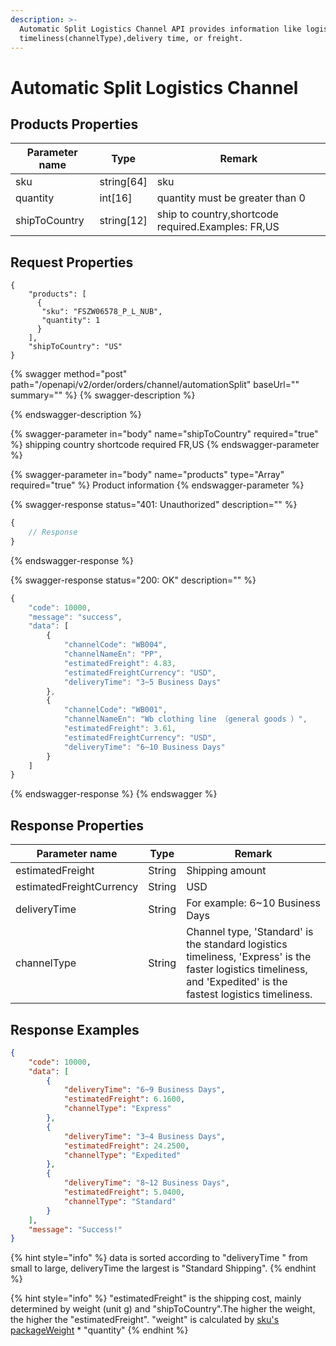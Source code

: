 ```yaml
---
description: >-
  Automatic Split Logistics Channel API provides information like logistics
  timeliness(channelType),delivery time, or freight.
---
```


# Automatic Split Logistics Channel

## Products Properties <a href="#response-parameter" id="response-parameter"></a>

| Parameter name | Type        | Remark                                             |
| -------------- | ----------- | -------------------------------------------------- |
| sku            | string\[64] | sku                                                |
| quantity       | int\[16]    | quantity must be greater than 0                    |
| shipToCountry  | string\[12] | ship to country,shortcode required.Examples: FR,US |

## Request Properties <a href="#response-parameter" id="response-parameter"></a>

```
{
    "products": [
      {
       "sku": "FSZW06578_P_L_NUB",
       "quantity": 1
      }
    ],
    "shipToCountry": "US"
}
```

{% swagger method="post" path="/openapi/v2/order/orders/channel/automationSplit" baseUrl="" summary="" %}
{% swagger-description %}

{% endswagger-description %}

{% swagger-parameter in="body" name="shipToCountry" required="true" %}
shipping country shortcode required FR,US
{% endswagger-parameter %}

{% swagger-parameter in="body" name="products" type="Array" required="true" %}
Product information
{% endswagger-parameter %}

{% swagger-response status="401: Unauthorized" description="" %}
```javascript
{
    // Response
}
```
{% endswagger-response %}

{% swagger-response status="200: OK" description="" %}
```javascript
{
    "code": 10000,
    "message": "success",
    "data": [
        {
            "channelCode": "WB004",
            "channelNameEn": "PP",
            "estimatedFreight": 4.83,
            "estimatedFreightCurrency": "USD",
            "deliveryTime": "3~5 Business Days"
        },
        {
            "channelCode": "WB001",
            "channelNameEn": "Wb clothing line （general goods ）",
            "estimatedFreight": 3.61,
            "estimatedFreightCurrency": "USD",
            "deliveryTime": "6~10 Business Days"
        }
    ]
}
```
{% endswagger-response %}
{% endswagger %}

## Response Properties <a href="#response-parameter" id="response-parameter"></a>

| Parameter name           | Type   | Remark                                                                                                                                                            |
| ------------------------ | ------ | ----------------------------------------------------------------------------------------------------------------------------------------------------------------- |
| estimatedFreight         | String | Shipping amount                                                                                                                                                   |
| estimatedFreightCurrency | String | USD                                                                                                                                                               |
| deliveryTime             | String | For example: 6\~10 Business Days                                                                                                                                  |
| channelType              | String | Channel type, 'Standard' is the standard logistics timeliness, 'Express' is the faster logistics timeliness, and 'Expedited' is the fastest logistics timeliness. |

## Response Examples <a href="#response-parameter" id="response-parameter"></a>

```json
{
    "code": 10000,
    "data": [
        {
            "deliveryTime": "6~9 Business Days",
            "estimatedFreight": 6.1600,
            "channelType": "Express"
        },
        {
            "deliveryTime": "3~4 Business Days",
            "estimatedFreight": 24.2500,
            "channelType": "Expedited"
        },
        {
            "deliveryTime": "8~12 Business Days",
            "estimatedFreight": 5.0400,
            "channelType": "Standard"
        }
    ],
    "message": "Success!"
}
```

{% hint style="info" %}
data is sorted according to "deliveryTime " from small to large, deliveryTime the largest is "Standard Shipping".
{% endhint %}

{% hint style="info" %}
"estimatedFreight" is the shipping cost, mainly determined by weight (unit g) and "shipToCountry".The higher the weight, the higher the "estimatedFreight". "weight" is calculated by [sku's packageWeight](../api-reference/products.md#skulist) \*  "quantity"
{% endhint %}

